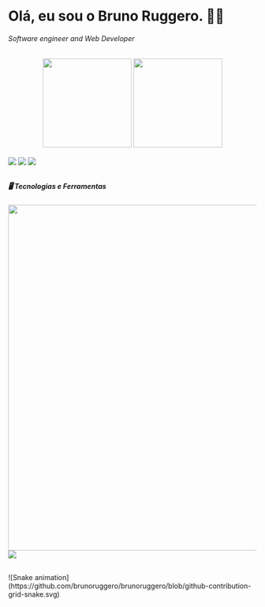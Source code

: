 <h1> Olá, eu sou o Bruno Ruggero. 👋🏻</h1>
<h6> Software engineer and Web Developer</h6>


<div style="text-align: center;">
    <a hef="https://github.com/brunoruggero"></a>
    <img height="180em" src="https://github-readme-stats.vercel.app/api?username=brunoruggero&show_icons=true&theme=tokyonight&include_all_commits=true&count_private=true"/>
    <img height="180em" src="https://github-readme-stats.vercel.app/api/top-langs/?username=brunoruggero&layout=compact&langs_count=16&theme=tokyonight"/>
</div>
<br>
<div> 
  <a href = "mailto:bruno.ruggero@gmail.com"><img src="https://img.shields.io/badge/-Gmail-%23333?style=for-the-badge&logo=gmail&logoColor=white" target="_blank"></a>
  <a href="https://www.linkedin.com/in/bruno-ruggero-04867921" target="_blank"><img src="https://img.shields.io/badge/-LinkedIn-%230077B5?style=for-the-badge&logo=linkedin&logoColor=white" target="_blank"></a>
  <a href="https://www.instagram.com/bruruggero27" target="_blank"><img src="https://img.shields.io/badge/-Instagram-%23E4405F?style=for-the-badge&logo=instagram&logoColor=white" target="_blank"></a>    
</div>

##

##### **🖥️** Tecnologias e Ferramentas

<div style="display: inline_block">
<img width="700px" src="https://skillicons.dev/icons?i=html,css,php,js,jquery,bootstrap,mysql,java,docker,git,github,gitlab,linux,wordpress" />
<img src="https://img.icons8.com/color/48/null/moodle.png" />
</div>

##

<div>
     ![Snake animation](https://github.com/brunoruggero/brunoruggero/blob/github-contribution-grid-snake.svg)
     
</div>
